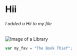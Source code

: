# Hii 
###### I added a Hii to my file
![Image of a Library](https://images.pexels.com/photos/1261180/pexels-photo-1261180.jpeg)
```javascript
var my_fav = "The Book Thief";
```














